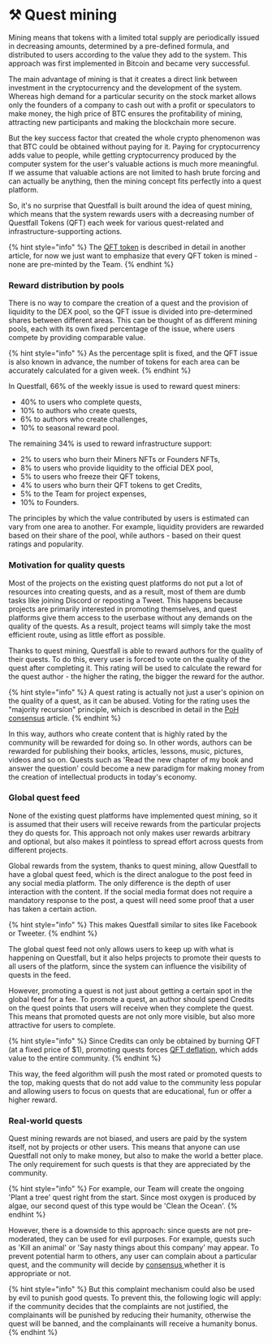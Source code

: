 # ⚒️ Quest mining

Mining means that tokens with a limited total supply are periodically issued in decreasing amounts, determined by a pre-defined formula, and distributed to users according to the value they add to the system. This approach was first implemented in Bitcoin and became very successful.

The main advantage of mining is that it creates a direct link between investment in the cryptocurrency and the development of the system. Whereas high demand for a particular security on the stock market allows only the founders of a company to cash out with a profit or speculators to make money, the high price of BTC ensures the profitability of mining, attracting new participants and making the blockchain more secure.

But the key success factor that created the whole crypto phenomenon was that BTC could be obtained without paying for it. Paying for cryptocurrency adds value to people, while getting cryptocurrency produced by the computer system for the user's valuable actions is much more meaningful. If we assume that valuable actions are not limited to hash brute forcing and can actually be anything, then the mining concept fits perfectly into a quest platform.

So, it's no surprise that Questfall is built around the idea of quest mining, which means that the system rewards users with a decreasing number of Questfall Tokens (QFT) each week for various quest-related and infrastructure-supporting actions.

{% hint style="info" %}
The [QFT token](../assets/questfall-tokens-qft.md) is described in detail in another article, for now we just want to emphasize that every QFT token is mined - none are pre-minted by the Team.
{% endhint %}

### Reward distribution by pools

There is no way to compare the creation of a quest and the provision of liquidity to the DEX pool, so the QFT issue is divided into pre-determined shares between different areas. This can be thought of as different mining pools, each with its own fixed percentage of the issue, where users compete by providing comparable value.

{% hint style="info" %}
As the percentage split is fixed, and the QFT issue is also known in advance, the number of tokens for each area can be accurately calculated for a given week.
{% endhint %}

In Questfall, 66% of the weekly issue is used to reward quest miners:

* 40% to users who complete quests,
* 10% to authors who create quests,
* 6% to authors who create challenges,
* 10% to seasonal reward pool.

The remaining 34% is used to reward infrastructure support:

* 2% to users who burn their Miners NFTs or Founders NFTs,
* 8% to users who provide liquidity to the official DEX pool,
* 5% to users who freeze their QFT tokens,
* 4% to users who burn their QFT tokens to get Credits,
* 5% to the Team for project expenses,
* 10% to Founders.

The principles by which the value contributed by users is estimated can vary from one area to another. For example, liquidity providers are rewarded based on their share of the pool, while authors - based on their quest ratings and popularity.

### Motivation for quality quests

Most of the projects on the existing quest platforms do not put a lot of resources into creating quests, and as a result, most of them are dumb tasks like joining Discord or reposting a Tweet. This happens because projects are primarily interested in promoting themselves, and quest platforms give them access to the userbase without any demands on the quality of the quests. As a result, project teams will simply take the most efficient route, using as little effort as possible.

Thanks to quest mining, Questfall is able to reward authors for the quality of their quests. To do this, every user is forced to vote on the quality of the quest after completing it. This rating will be used to calculate the reward for the quest author - the higher the rating, the bigger the reward for the author.

{% hint style="info" %}
A quest rating is actually not just a user's opinion on the quality of a quest, as it can be abused. Voting for the rating uses the "majority recursion" principle, which is described in detail in the [PoH consensus](poh-consensus.md) article.
{% endhint %}

In this way, authors who create content that is highly rated by the community will be rewarded for doing so. In other words, authors can be rewarded for publishing their books, articles, lessons, music, pictures, videos and so on. Quests such as 'Read the new chapter of my book and answer the question' could become a new paradigm for making money from the creation of intellectual products in today's economy.

### Global quest feed

None of the existing quest platforms have implemented quest mining, so it is assumed that their users will receive rewards from the particular projects they do quests for. This approach not only makes user rewards arbitrary and optional, but also makes it pointless to spread effort across quests from different projects.

Global rewards from the system, thanks to quest mining, allow Questfall to have a global quest feed, which is the direct analogue to the post feed in any social media platform. The only difference is the depth of user interaction with the content. If the social media format does not require a mandatory response to the post, a quest will need some proof that a user has taken a certain action.

{% hint style="info" %}
This makes Questfall similar to sites like Facebook or Tweeter.
{% endhint %}

The global quest feed not only allows users to keep up with what is happening on Questfall, but it also helps projects to promote their quests to all users of the platform, since the system can influence the visibility of quests in the feed.&#x20;

However, promoting a quest is not just about getting a certain spot in the global feed for a fee. To promote a quest, an author should spend Credits on the quest points that users will receive when they complete the quest. This means that promoted quests are not only more visible, but also more attractive for users to complete.

{% hint style="info" %}
Since Credits can only be obtained by burning QFT (at a fixed price of $1), promoting quests forces [QFT deflation](qft-deflation.md), which adds value to the entire community.
{% endhint %}

This way, the feed algorithm will push the most rated or promoted quests to the top, making quests that do not add value to the community less popular and allowing users to focus on quests that are educational, fun or offer a higher reward.

### Real-world quests

Quest mining rewards are not biased, and users are paid by the system itself, not by projects or other users. This means that anyone can use Questfall not only to make money, but also to make the world a better place. The only requirement for such quests is that they are appreciated by the community.

{% hint style="info" %}
For example, our Team will create the ongoing 'Plant a tree' quest right from the start. Since most oxygen is produced by algae, our second quest of this type would be 'Clean the Ocean'.
{% endhint %}

However, there is a downside to this approach: since quests are not pre-moderated, they can be used for evil purposes. For example, quests such as 'Kill an animal' or 'Say nasty things about this company' may appear. To prevent potential harm to others, any user can complain about a particular quest, and the community will decide by [consensus ](poh-consensus.md)whether it is appropriate or not.

{% hint style="info" %}
But this complaint mechanism could also be used by evil to punish good quests. To prevent this, the following logic will apply: if the community decides that the complaints are not justified, the complainants will be punished by reducing their humanity, otherwise the quest will be banned, and the complainants will receive a humanity bonus.
{% endhint %}

